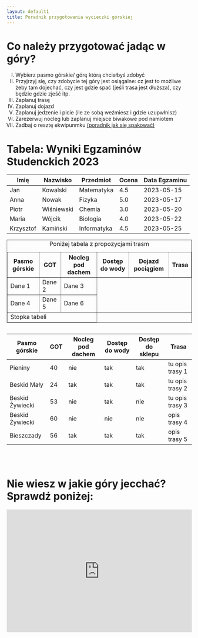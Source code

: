 ```yaml
---
layout: default1
title: Poradnik przygotowania wycieczki górskiej
---
```


# Co należy przygotować jadąc w góry?
<ol type="I">
  <li>Wybierz pasmo górskie/ górę którą chciałbyś zdobyć</li>
  <li>Przyjrzyj się, czy zdobycie tej góry jest osiągalne: cz jest to możliwe żeby tam dojechać, czy jest gdzie spać (jeśli trasa jest dłuższa), czy będzie gdzie zjeść itp.</li>
  <li>Zaplanuj trasę</li>
  <li>Zaplanuj dojazd</li>
  <li>Zaplanuj jedzenie i picie (ile ze sobą weźmiesz i gdzie uzupwłnisz)</li>
  <li>Zarezerwuj nocleg lub zaplanuj miejsce biwakowe pod namiotem</li>
  <li>Zadbaj o resztę ekwipunmku <a href="{{ site.baseurl }}/https://ebooks.com.pl/podrecznik-ekologicznego-obozowania.html">(poradnik jak się  spakować)</a></li>
</ol>

# Tabela: Wyniki Egzaminów Studenckich 2023

| Imię       | Nazwisko   | Przedmiot   | Ocena | Data Egzaminu |
|------------|------------|-------------|-------|---------------|
| Jan        | Kowalski   | Matematyka  | 4.5   | 2023-05-15    |
| Anna       | Nowak      | Fizyka      | 5.0   | 2023-05-17    |
| Piotr      | Wiśniewski | Chemia      | 3.0   | 2023-05-20    |
| Maria      | Wójcik     | Biologia    | 4.0   | 2023-05-22    |
| Krzysztof  | Kamiński   | Informatyka | 4.5   | 2023-05-25    |

<table border="1">
    <caption>Poniżej tabela z propozycjami trasm</caption>
    <thead>
        <tr>
            <th>Pasmo górskie </th>
            <th> GOT</th>
            <th>Nocleg pod dachem </th>
          <th>Dostęp do wody</th>
          <th> Dojazd pociągiem </th>
          <th> Trasa </th>
        </tr>
    </thead>
    <tbody>
        <tr>
            <td>Dane 1</td>
            <td>Dane 2</td>
            <td>Dane 3</td>
        </tr>
        <tr>
            <td>Dane 4</td>
            <td>Dane 5</td>
            <td>Dane 6</td>
        </tr>
    </tbody>
    <tfoot>
        <tr>
            <td colspan="3">Stopka tabeli</td>
        </tr>
    </tfoot>
</table>

## 
| Pasmo górskie       | GOT  | Nocleg pod dachem   | Dostęp do wody | Dostęp do sklepu | Trasa  |
|------------|------------|-----------------|--------|---------------|----------------------------------------------------------------------------------------------|
| Pieniny        | 40   | nie      | tak    | tak    | tu opis trasy 1 |
| Beskid Mały       | 24      | tak          | tak    | tak    |tu opis trasy 2 |
| Beskid Żywiecki     | 53 | nie          | tak    | nie    |tu opis trasy 3 |
| Beskid Żywiecki      | 60     | nie        | nie    | nie    |opis trasy 4 |
| Bieszczady  | 56   | tak     | tak    | tak    |opis trasy 5 |
<br><br>
# Nie wiesz w jakie góry jecchać? Sprawdź poniżej:

<div style="display: flex; justify-content: center;">
    <iframe style="border:none" src="https://en.frame.mapy.cz/s/pugotazeto" width="600" height="333" frameborder="0"></iframe>
</div>
<br><br>
